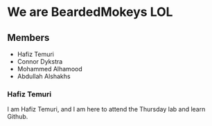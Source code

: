 # We are BeardedMokeys LOL

## Members
- Hafiz Temuri
- Connor Dykstra
- Mohammed Alhamood
- Abdullah Alshakhs

### Hafiz Temuri
I am Hafiz Temuri, and I am here to attend the Thursday lab and learn Github.
